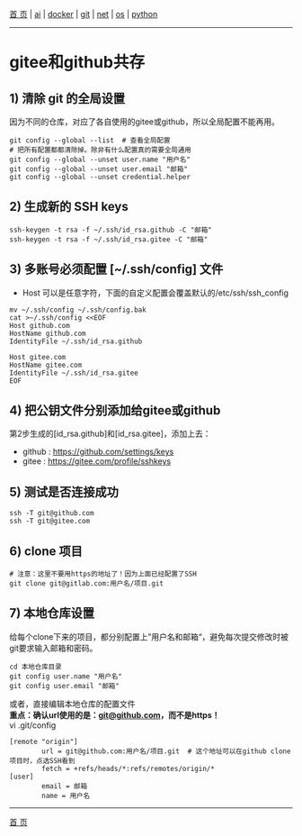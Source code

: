 [首 页](https://patrickj-fd.github.io/index) | [ai](https://patrickj-fd.github.io/mdfiles/ai/index) | [docker](https://patrickj-fd.github.io/mdfiles/docker/index) | [git](https://patrickj-fd.github.io/mdfiles/git/index) | [net](https://patrickj-fd.github.io/mdfiles/net/index) | [os](https://patrickj-fd.github.io/mdfiles/os/index) | [python](https://patrickj-fd.github.io/mdfiles/python/index)

---

# gitee和github共存

## 1) 清除 git 的全局设置

因为不同的仓库，对应了各自使用的gitee或github，所以全局配置不能再用。
```
git config --global --list  # 查看全局配置
# 把所有配置都都清除掉。除非有什么配置真的需要全局通用
git config --global --unset user.name "用户名"
git config --global --unset user.email "邮箱"
git config --global --unset credential.helper
```

## 2) 生成新的 SSH keys

```
ssh-keygen -t rsa -f ~/.ssh/id_rsa.github -C "邮箱"
ssh-keygen -t rsa -f ~/.ssh/id_rsa.gitee -C "邮箱"
```

## 3) 多账号必须配置 [~/.ssh/config] 文件
- Host 可以是任意字符，下面的自定义配置会覆盖默认的/etc/ssh/ssh_config

```
mv ~/.ssh/config ~/.ssh/config.bak
cat >~/.ssh/config <<EOF
Host github.com
HostName github.com
IdentityFile ~/.ssh/id_rsa.github

Host gitee.com
HostName gitee.com
IdentityFile ~/.ssh/id_rsa.gitee
EOF
```

## 4) 把公钥文件分别添加给gitee或github

第2步生成的[id_rsa.github]和[id_rsa.gitee]，添加上去：  
  - github : https://github.com/settings/keys
  - gitee : https://gitee.com/profile/sshkeys

## 5) 测试是否连接成功

```
ssh -T git@github.com
ssh -T git@gitee.com
```

## 6) clone 项目

```
# 注意：这里不要用https的地址了！因为上面已经配置了SSH
git clone git@gitlab.com:用户名/项目.git
```

## 7) 本地仓库设置

给每个clone下来的项目，都分别配置上”用户名和邮箱“，避免每次提交修改时被git要求输入邮箱和密码。
```
cd 本地仓库目录
git config user.name "用户名"
git config user.email "邮箱"
```

或者，直接编辑本地仓库的配置文件  
**重点：确认url使用的是：git@github.com，而不是https！**   
vi .git/config
```
[remote "origin"]
        url = git@github.com:用户名/项目.git  # 这个地址可以在github clone项目时，点选SSH看到
        fetch = +refs/heads/*:refs/remotes/origin/*
[user]
        email = 邮箱
        name = 用户名
```

---

[首 页](https://patrickj-fd.github.io/index)
